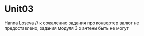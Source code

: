 # Unit03
Hanna Loseva
// к сожалению задания про конвертер валют не предоставлено, задания модуля 3 з ачтены быть не могут
